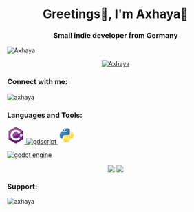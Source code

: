 <h1 align="center">Greetings👋, I'm Axhaya💜</h1>
<h3 align="center">Small indie developer from Germany</h3>

<p align="left"> <img src="https://komarev.com/ghpvc/?username=Axhaya&label=Profile%20views&color=0e75b6&style=flat" alt="Axhaya" /> </p>

<p align="center"> <a href="https://github.com/ryo-ma/github-profile-trophy"><img src="https://github-profile-trophy.vercel.app/?username=Axhaya" alt="Axhaya" /></a> </p>

<h3 align="left">Connect with me:</h3>
<p align="left">
<a href="https://www.leetcode.com/axhaya" target="blank"><img align="center" src="https://raw.githubusercontent.com/rahuldkjain/github-profile-readme-generator/master/src/images/icons/Social/leet-code.svg" alt="axhaya" height="30" width="40" /></a>
</p>

<h3 align="left">Languages and Tools:</h3>
<p align="left"> 
  <a href="https://www.w3schools.com/cs/" target="_blank" rel="noreferrer"> <img src="https://raw.githubusercontent.com/devicons/devicon/master/icons/csharp/csharp-original.svg" alt="csharp" width="40" height="40"/> </a> 
  <a href="https://docs.godotengine.org/en/stable/index.html" target="_blank" rel="noreferrer"> <img src="https://www.dockhunt.com/_next/image?url=https:%2F%2Fdockhunt-images.nyc3.cdn.digitaloceanspaces.com%2F907f145c-ed79-4114-b73e-fd8ef4ccab56&w=384&q=75" alt="gdscript" width="40" height="40"/> </a> 
  <a href="https://www.python.org" target="_blank" rel="noreferrer"> <img src="https://raw.githubusercontent.com/devicons/devicon/master/icons/python/python-original.svg" alt="python" width="40" height="40"/> </a> 
</p>

<p align="left">
  <a href="https://godotengine.org/" target="_blank" rel="noreferrer"> <img src="https://media.indiedb.com/images/engines/1/1/633/godot_logo_big.png" alt="godot engine" width="40" height="40"/> </a>
</p>

<div align="center">
  <a href="https://github.com/anuraghazra/github-readme-stats">
    <img height=200 align="center" src="https://github-readme-stats.vercel.app/api?username=Axhaya&show_icons=true&theme=radical" />
  </a>
  <a href="https://github.com/anuraghazra/convoychat">
    <img height=200 align="center" src="https://github-readme-stats.vercel.app/api/top-langs?username=Axhaya&layout=compact&langs_count=8&card_width=320&theme=radical" />
  </a>
</div>

<h3 align="left">Support:</h3>
<p><a href="https://ko-fi.com/axhaya"> <img align="left" src="https://cdn.ko-fi.com/cdn/kofi3.png?v=3" height="50" width="210" alt="axhaya" /></a></p><br><br>

